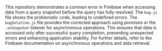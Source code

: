This repository demonstrates a common error in Firebase when accessing data from a query snapshot before the query has fully resolved. The `bug.js` file shows the problematic code, leading to undefined errors. The `bugSolution.js` file provides the corrected approach using promises or the `.onSnapshot` listener for asynchronous operations. This ensures that data is accessed only after successful query completion, preventing unexpected errors and enhancing application stability.  For further details, refer to the Firebase documentation on asynchronous operations and data retrieval. 